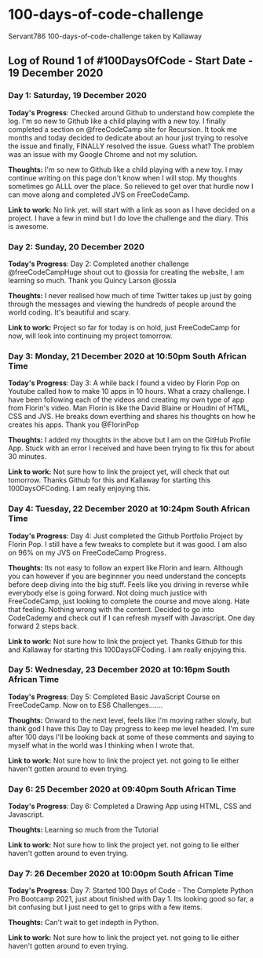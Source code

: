 # 100-days-of-code-challenge
Servant786 100-days-of-code-challenge taken by Kallaway

## Log of Round 1 of #100DaysOfCode - Start Date - 19 December 2020

### Day 1: Saturday, 19 December 2020

**Today's Progress**: Checked around Github to understand how complete the log. I'm so new to Github like a child playing with a new toy.
I finally completed a section on @freeCodeCamp site for Recursion. It took me months and today decided to dedicate about an hour just trying to resolve the issue and finally, FINALLY resolved the issue. Guess what? The problem was an issue with my Google Chrome and not my solution.

**Thoughts:** I'm so new to Github like a child playing with a new toy. I may continue writing on this page don't know when I will stop. 
My thoughts sometimes go ALLL over the place. So relieved to get over that hurdle now I can move along and completed JVS on FreeCodeCamp.

**Link to work:** No link yet. will start with a link as soon as I have decided on a project. I have a few in mind but I do love the challenge and the diary. 
This is awesome. 

### Day 2: Sunday, 20 December 2020

**Today's Progress**: Day 2: Completed another challenge @freeCodeCampHuge shout out to @ossia for creating the website, I am learning so much. Thank you Quincy Larson 
@ossia

**Thoughts:** I never realised how much of time Twitter takes up just by going through the messages and viewing the hundreds of people around the world coding. 
It's beautiful and scary.

**Link to work:** Project so far for today is on hold, just FreeCodeCamp for now, will look into continuing my project tomorrow.

### Day 3: Monday, 21 December 2020 at 10:50pm South African Time

**Today's Progress**: Day 3: A while back I found a video by Florin Pop on Youtube called how to make 10 apps in 10 hours. What a crazy challenge. I have been following each of the videos and creating my own type of app from Florin's video. Man Florin is like the David Blaine or Houdini of HTML, CSS and JVS. He breaks down everthing and shares his thoughts on how he creates his apps. Thank you @FlorinPop

**Thoughts:** I added my thoughts in the above but I am on the GitHub Profile App. Stuck with an error I received and have been trying to fix this for about 30 minutes.

**Link to work:** Not sure how to link the project yet, will check that out tomorrow. Thanks Github for this and Kallaway for starting this 100DaysOFCoding. I am really enjoying this.

### Day 4: Tuesday, 22 December 2020 at 10:24pm South African Time

**Today's Progress**: Day 4: Just completed the Github Portfolio Project by Florin Pop. I still have a few tweaks to complete but it was good. I am also on 96% on my JVS on FreeCodeCamp Progress. 

**Thoughts:** Its not easy to follow an expert like Florin and learn. Although you can however if you are beginnner you need understand the concepts before deep diving into the big stuff. Feels like you driving in reverse while everybody else is going forward. Not doing much justice with FreeCodeCamp, just looking to complete the course and move along. Hate that feeling. Nothing wrong with the content. Decided to go into CodeCademy and check out if I can refresh myself with Javascript. One day forward 2 steps back.

**Link to work:** Not sure how to link the project yet. Thanks Github for this and Kallaway for starting this 100DaysOFCoding. I am really enjoying this.

### Day 5: Wednesday, 23 December 2020 at 10:16pm South African Time

**Today's Progress**: Day 5: Completed Basic JavaScript Course on FreeCodeCamp. Now on to ES6 Challenges.......

**Thoughts:** Onward to the next level, feels like I'm moving rather slowly, but thank god I have this Day to Day progress to keep me level headed. I'm sure after 100 days I'll be looking back at some of these comments and saying to myself what in the world was I thinking when I wrote that.

**Link to work:** Not sure how to link the project yet. not going to lie either haven't gotten around to even trying.

### Day 6:  25 December 2020 at 09:40pm South African Time

**Today's Progress**: Day 6: Completed a Drawing App using HTML, CSS and Javascript.

**Thoughts:** Learning so much from the Tutorial 

**Link to work:** Not sure how to link the project yet. not going to lie either haven't gotten around to even trying.

### Day 7:  26 December 2020 at 10:00pm South African Time

**Today's Progress**: Day 7: Started 100 Days of Code - The Complete Python Pro Bootcamp 2021, just about finished with Day 1. Its looking good so far, a bit confusing but I just need to get to grips with a few items.

**Thoughts:** Can't wait to get indepth in Python. 

**Link to work:** Not sure how to link the project yet. not going to lie either haven't gotten around to even trying.
